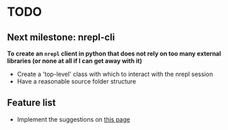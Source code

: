 # TODO

## Next milestone: nrepl-cli

**To create an `nrepl` client in python that does not rely on too many external libraries (or none at all if I can get away with it)**

 - Create a 'top-level' class with which to interact with the nrepl session
 - Have a reasonable source folder structure


## Feature list
 - Implement the suggestions on [this page](http://infinitemonkeycorps.net/docs/pph/)